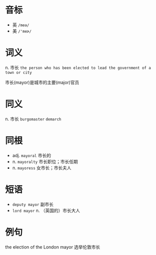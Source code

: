 # 音标

- 英 `/meə/`
- 美 `/'meɚ/`

# 词义

n. 市长
`the person who has been elected to lead the government of a town or city`



市长(mayor)是城市的主要(major)官员

# 同义

n. 市长
`burgomaster` `demarch`

# 同根

- adj. `mayoral` 市长的
- n. `mayoralty` 市长职位；市长任期
- n. `mayoress` 女市长；市长夫人

# 短语

- `deputy mayor` 副市长
- `lord mayor` n. （英国的）市长大人

# 例句

the election of the London mayor
选举伦敦市长


